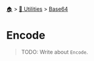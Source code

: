 <!--startTocHeader-->
[🏠](../../README.md) > [🔧 Utilities](../README.md) > [Base64](README.md)
# Encode
<!--endTocHeader-->

> TODO: Write about `Encode`.

<!--startTocSubtopic-->
<!--endTocSubtopic-->